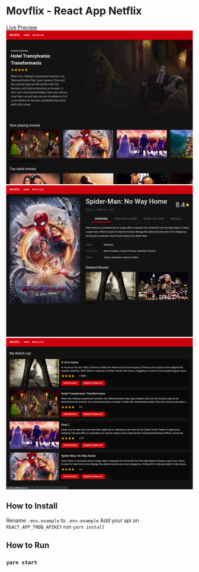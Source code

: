 # Movflix - React App Netflix

[Live Preview](https://movflix.byraihan.com/)
![dashboard](dashboard.png)
![detail](detail.png)
![watchlist](watchlist.png)

## How to Install

Rename `.env.example` to `.env.example`
Add your api on `REACT_APP_TMDB_APIKEY`
run `yarn install`

## How to Run

### `yarn start`
